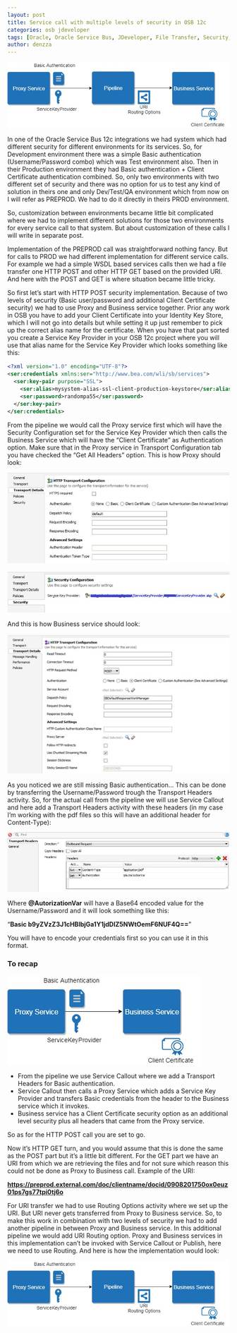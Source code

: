 ```yaml
---
layout: post
title: Service call with multiple levels of security in OSB 12c
categories: osb jdeveloper
tags: [Oracle, Oracle Service Bus, JDeveloper, File Transfer, Security, Client Certificate, Authentication, OSB 12c]
author: denzza
---
```


![Client Certificate security implementation](/images/2017-09-27-Service-call-with-multiple-levels-of-security-in-OSB-12c/HTTP_GET_Security.jpg)

In one of the Oracle Service Bus 12c integrations we had system which had different security for different environments for its services. So, for Development environment there was a simple Basic authentication (Username/Password combo) which was Test environment also. Then in their Production environment they had Basic authentication + Client Certificate authentication combined. So, only two environments with two different set of security and there was no option for us to test any kind of solution in theirs one and only Dev/Test/QA environment which from now on I will refer as PREPROD. We had to do it directly in theirs PROD environment.

So, customization between environments became little bit complicated where we had to implement different solutions for those two environments for every service call to that system. But about customization of these calls I will write in separate post. 

Implementation of the PREPROD call was straightforward nothing fancy. But for calls to PROD we had different implementation for different service calls. For example we had a simple WSDL based services calls then we had a file transfer one HTTP POST and other HTTP GET based on the provided URI. And here with the POST and GET is where situation became little tricky.

So first let’s start with HTTP POST security implementation. Because of two levels of security (Basic user/password and additional Client Certificate security) we had to use Proxy and Business service together. Prior any work in OSB you have to add your Client Certificate into your Identity Key Store, which I will not go into details but while setting it up just remember to pick up the correct alias name for the certificate. When you have that part sorted you create a Service Key Provider in your OSB 12c project where you will use that alias name for the Service Key Provider which looks something like this:

```xml
<?xml version="1.0" encoding="UTF-8"?>
<ser:credentials xmlns:ser="http://www.bea.com/wli/sb/services">
  <ser:key-pair purpose="SSL">
    <ser:alias>mysystem-alias-ssl-client-production-keystore</ser:alias>
    <ser:password>randompa55</ser:password>
  </ser:key-pair>
</ser:credentials>
```
From the pipeline we would call the Proxy service first which will have the Security Configuration set for the Service Key Provider which then calls the Business Service which will have the “Client Certificate” as Authentication option. Make sure that in the Proxy service in Transport Configuration  tab you have checked the “Get All Headers” option. This is how Proxy should look:

![](/images/2017-09-27-Service-call-with-multiple-levels-of-security-in-OSB-12c/01_ProxyTransportDetails.jpg)

![](/images/2017-09-27-Service-call-with-multiple-levels-of-security-in-OSB-12c/02_ProxySecurityjpg.jpg)

And this is how Business service should look:

![](/images/2017-09-27-Service-call-with-multiple-levels-of-security-in-OSB-12c/03_TransportConfiguration.jpg)

As you noticed we are still missing Basic authentication… This can be done by transferring the Username/Password trough the Transport Headers activity. So, for the actual call from the pipeline we will use Service Callout and here add a Transport Headers activity with these headers (in my case I’m working with the pdf files so this will have an additional header for Content-Type):

![](/images/2017-09-27-Service-call-with-multiple-levels-of-security-in-OSB-12c/04_TransportHeadersAutorization.jpg)

Where **@AutorizationVar** will have a Base64 encoded value for the Username/Password and it will look something like this: 

“**Basic b9yZVzZ3J1cHBlbjGa1Y1jdDlZ5NWtOemF6NUF4Q==**” 

You will have to encode your credentials first so you can use it in this format.


### To recap ###

![](/images/2017-09-27-Service-call-with-multiple-levels-of-security-in-OSB-12c/HTTP_POST_security.jpg)

+	From the pipeline we use Service Callout where we add a Transport Headers for Basic authentication.
+	Service Callout then calls a Proxy Service which adds a Service Key Provider and transfers Basic credentials from the header to the Business service which it invokes.
+	Business service has a Client Certificate security option as an additional level security plus all headers that came from the Proxy service. 

So as for the HTTP POST call you are set to go. 

Now it’s HTTP GET turn, and you would assume that this is done the same as the POST part but it’s a little bit different. For the GET part we have an URI from which we are retrieving the files and for not sure which reason this could not be done as Proxy to Business call. 
Example of the URI:


**https://preprod.external.com/doc/clientname/docid/0908201750ox0euz01ps7gs77tpi0tj6o**

For URI transfer we had to use Routing Options activity where we set up the URI. But URI never gets transferred from Proxy to Business service. So, to make this work in combination with two levels of security we had to add another pipeline in between Proxy and Business service.
In this additional pipeline we would add URI Routing option. 
Proxy and Business services in this implementation can’t be invoked with Service Callout or Publish, here we need to use Routing. And here is how the implementation would look:

![](/images/2017-09-27-Service-call-with-multiple-levels-of-security-in-OSB-12c/HTTP_GET_Security.jpg) 


[1]: http://www.darkroastedblend.com/2007/01/stars-planets-scale-comparison.html
[2]: http://www.complex.com/pop-culture/2013/04/gallery-babies-using-technology/9
[3]: http://www.thatjeffsmith.com/data-modeling/
[4]: http://docs.oracle.com/cd/E37547_01/tutorials/tut_ide/tut_ide.html
[5]: http://www.quickmeme.com/meme/3rkpgw
